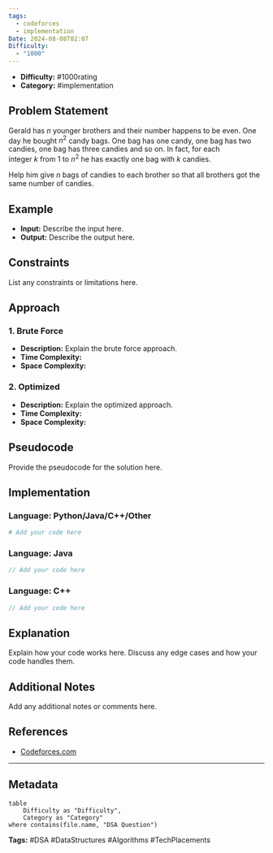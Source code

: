 ```yaml
---
tags:
  - codeforces
  - implementation
Date: 2024-08-08T02:07
Difficulty:
  - "1000"
---
```

- **Difficulty:** #1000rating
- **Category:** #implementation 

## Problem Statement

Gerald has _n_ younger brothers and their number happens to be even. One day he bought $n^2$ candy bags. One bag has one candy, one bag has two candies, one bag has three candies and so on. In fact, for each integer _k_ from 1 to $n^2$ he has exactly one bag with _k_ candies.

Help him give _n_ bags of candies to each brother so that all brothers got the same number of candies.

## Example
- **Input:** Describe the input here.
- **Output:** Describe the output here.

## Constraints
List any constraints or limitations here.

## Approach
### 1. Brute Force
- **Description:** Explain the brute force approach.
- **Time Complexity:** 
- **Space Complexity:** 

### 2. Optimized
- **Description:** Explain the optimized approach.
- **Time Complexity:** 
- **Space Complexity:** 

## Pseudocode
Provide the pseudocode for the solution here.

## Implementation
### Language: Python/Java/C++/Other
```python
# Add your code here
```

### Language: Java
```java
// Add your code here
```

### Language: C++
```cpp
// Add your code here
```

## Explanation
Explain how your code works here. Discuss any edge cases and how your code handles them.

## Additional Notes
Add any additional notes or comments here.

## References
- [Codeforces.com](https://codeforces.com/contest/334/problem/A)

---

## Metadata
```dataview
table
    Difficulty as "Difficulty",
    Category as "Category"
where contains(file.name, "DSA Question")
```

**Tags:** #DSA #DataStructures #Algorithms #TechPlacements